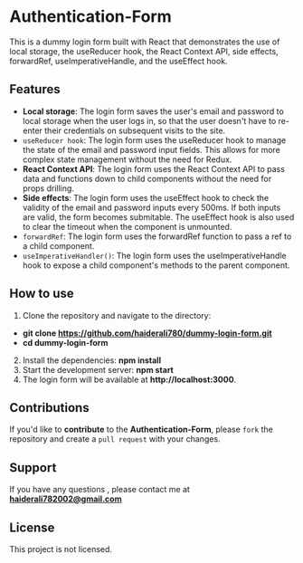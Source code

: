 # Authentication-Form


This is a dummy login form built with React that demonstrates the use of local storage, the useReducer hook, the React Context API, side effects, forwardRef, useImperativeHandle, and the useEffect hook.

## Features
- **Local storage**: The login form saves the user's email and password to local storage when the user logs in, so that the user doesn't have to re-enter their credentials on subsequent visits to the site.
- `useReducer hook`: The login form uses the useReducer hook to manage the state of the email and password input fields. This allows for more complex state management without the need for Redux.
- **React Context API**: The login form uses the React Context API to pass data and functions down to child components without the need for props drilling.
- **Side effects**: The login form uses the useEffect hook to check the validity of the email and password inputs every 500ms. If both inputs are valid, the form becomes submitable. The useEffect hook is also used to clear the timeout when the component is unmounted.
- `forwardRef`: The login form uses the forwardRef function to pass a ref to a child component.
- `useImperativeHandler()`: The login form uses the useImperativeHandle hook to expose a child component's methods to the parent component.

## How to use
1. Clone the repository and navigate to the directory:
- **git clone https://github.com/haiderali780/dummy-login-form.git**
- **cd dummy-login-form**
2. Install the dependencies:
**npm install**
3. Start the development server:
**npm start**
4. The login form will be available at **http://localhost:3000**.
## Contributions

If you'd like to **contribute** to the **Authentication-Form**, please `fork` the repository and create a `pull request` with your changes.



## Support
If you have any questions , please contact me at **haiderali782002@gmail.com**

## License
This project is not licensed.
